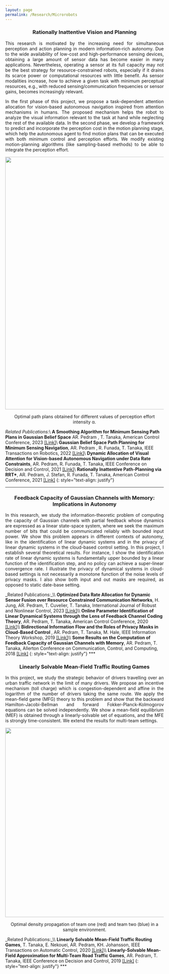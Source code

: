 ```yaml
---
layout: page
permalink: /Research/Microrobots
---
```

<center> <h3>Rationally Inattentive Vision and Planning </h3> </center>
<p align = "justify">
This research is motivated by the increasing need for simultaneous perception and action planning in modern information-rich autonomy. Due to the wide availability of low-cost and high-performance sensing devices, 
obtaining a large amount of sensor data has become easier in many applications. Nevertheless, operating a sensor at its full capacity may not be the best strategy for resource-constrained robots, especially if it drains 
its scarce power or computational resources with little benefit. As sensor modalities increase, how to achieve a given task with minimum perceptual resources, e.g., with reduced sensing/communication frequencies or sensor gains, becomes increasingly relevant. 
</p>
<p align = "justify">
In the first phase of this project, we propose a task-dependent attention allocation for vision-based autonomous navigation inspired from attention mechanisms in humans. The proposed mechanism helps the robot to analyze the visual information relevant to the task at hand while neglecting the rest of the available data. In the second phase, we develop a framework to predict and incorporate the perception cost in the motion planning stage, which help the autonomous agent to find motion plans that can be executed with both minimum control and perception efforts. We modify existing motion-planning algorithms (like sampling-based methods) to be able to integrate the perception effort.    
</p>
<p align="center">
<img src="../capture.png" width="800" />
</p>
<p align="center">
Optimal path plans obtained for different values of perception effort intensity &alpha;.
</p>

<span style="line-height: 0;">_Related Publications:_</span>\\
<b> A Smoothing Algorithm for Minimum Sensing Path Plans in Gaussian Belief Space</b> AR. Pedram , T. Tanaka, American Control Conference, 2023 <a href='https://arxiv.org/pdf/2303.07326.pdf'>[Link]</a>\\
<b> Gaussian Belief Space Path Planning for Minimum Sensing Navigation</b>,  AR. Pedram , R. Funada, T. Tanaka, IEEE Transactions on Robotics, 2022  <a href = 'https://ieeexplore.ieee.org/stamp/stamp.jsp?arnumber=10001826&tag=1'>[Link]</a>\\
<b>Dynamic Allocation of Visual Attention for Vision-based Autonomous Navigation under Data Rate Constraints</b>, AR. Pedram, R. Funada, T. Tanaka, IEEE Conference on Decision and Control, 2021 <a href='https://ieeexplore.ieee.org/stamp/stamp.jsp?arnumber=9683570)\\'>[Link]</a>\\
<b>Rationally Inattentive Path-Planning via RRT*</b>, AR. Pedram, J. Stefan, R. Funada, T. Tanaka, American Control Conference, 2021 <a href='https://ieeexplore.ieee.org/stamp/stamp.jsp?arnumber=9483305'>[Link]</a>
{: style="text-align: justify"}
***

<center> <h3> Feedback Capacity of Gaussian Channels with Memory: Implications in Autonomy </h3> </center>
<p align = "justify">
In this research, we study the information-theoretic problem of computing the capacity of  Gaussian channels with partial feedback whose dynamics are expressed as a linear state-space system, where we seek the maximum number of bits that could be communicated reliably with bounded input power. We show this problem appears in different contexts of autonomy, like in the identification of linear dynamic systems and in the privacy of linear dynamic systems in the cloud-based control setting. In this project, I establish several theoretical results. For instance,  I show the identification rate of linear dynamic systems is fundamentally upper bounded by a linear function of the identification step, and no policy can achieve a super-linear convergence rate.  I  illustrate the privacy of dynamical systems in cloud-based settings is not necessarily a monotone function of the noise levels of privacy masks. I also show both input and out masks are required, as opposed to static
date-base setting.  
</p>
<span style="line-height: 0;">_Related Publications:_</span>\\
<b>Optimized Data Rate Allocation for Dynamic Sensor Fusion over Resource Constrained Communication Networks</b>, H. Jung, AR. Pedram,  T. Cuvelier, T. Tanaka,  International Journal of Robust and Nonlinear Control, 2023  <a href='https://onlinelibrary.wiley.com/doi/pdf/10.1002/rnc.6076'>[Link]</a>\\
<b>Online Parameter Identification of Linear Dynamical Systems through the Lens of Feedback Channel Coding Theory</b>, AR. Pedram, T. Tanaka,  American Control Conference, 2020  <a href='https://ieeexplore.ieee.org/stamp/stamp.jsp?arnumber=9147986)\\'>[Link]</a>\\
<b> Bidirectional Information Flow and the Roles of Privacy Masks in Cloud-Based Control </b>, AR. Pedram, T. Tanaka, M. Hale, IEEE Information Theory Workshop, 2019 <a href='https://ieeexplore.ieee.org/stamp/stamp.jsp?arnumber=8989371)\\'>[Link]</a>\\
<b> Some Results on the Computation of Feedback Capacity of Gaussian Channels with Memory</b>, AR. Pedram, T. Tanaka, Allerton Conference on Communication, Control,
and Computing, 2018 <a href='https://ieeexplore.ieee.org/stamp/stamp.jsp?arnumber=8636014 '>[Link]</a>
{: style="text-align: justify"}
***

<center> <h3>Linearly Solvable Mean-Field Traffic Routing Games</h3> </center>
<p align = "justify"> In this project, we study the strategic behavior of drivers travelling over an urban traffic network in the limit of many drivers.
We propose an incentive mechanism (toll charge) which is congestion-dependent and affine in the logarithm of the number of drivers taking the same route. We apply the mean-field game (MFG) theory to this problem and show that the backward Hamilton-Jacobi-Bellman and forward Fokker-Planck-Kolmogorov equations can be solved independently. We show a mean-field equilibrium (MEF) is obtained through a linearly-solvable set of equations, and the MFE is strongly time-consistent.  We extend the results for multi-team settings. 
</p>
<p align="center">
<img src="../game.png" width="600" />
</p>
<p align="center">
Optimal density propagation of team one (red) and team two (blue) in a sample environment.
</p>
<span style="line-height: 0;">_Related Publications:_</span>\\
<b>Linearly Solvable Mean-Field Traffic Routing Games</b>, T. Tanaka, E. Nekouei, AR. Pedram, KH. Johansson, IEEE Transactions on Automatic Control, 2020 <a href='https://ieeexplore.ieee.org/stamp/stamp.jsp?arnumber=9061051)\\'>[Link]</a>\\
<b> Linearly-Solvable Mean-Field Approximation for Multi-Team Road Traffic Games</b>, AR. Pedram, T. Tanaka, IEEE Conference on Decision and Control, 2019 <a href='https://ieeexplore.ieee.org/stamp/stamp.jsp?arnumber=9029579)\\'>[Link]</a>
{: style="text-align: justify"}
***



